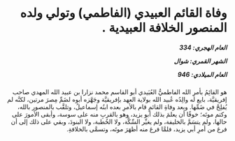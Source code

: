<h1 dir="rtl">وفاة القائم العبيدي (الفاطمي) وتولي ولده المنصور الخلافة العبيدية .</h1>

<h5 dir="rtl">العام الهجري:  334

الشهر القمري: شوال

العام الميلادي: 946</h5>

<p dir="rtl">هو القائِمُ بأمرِ الله الفاطميُّ العُبَيدي أبو القاسم محمد نزارا بن عبيد الله المهدي صاحب إفريقيَّة، بايع له والِدُه عُبيد الله بولاية العهد بإفريقيَّة وجَهَّزه أبوه لضَمِّ مِصرَ مرتين، لكنَّه لم يُفلِحْ في ضَمِّها. وبعد وفاةِ القائمِ قام بالأمرِ بعده ابنُه إسماعيلُ، وتلقَّب بالمنصور بالله، وكتم موتَه؛ خوفًا أن يعلمَ بذلك أبو يزيد، وهو بالقربِ منه على سوسة، وأبقى الأمورَ على حالها، ولم يتسَمَّ بالخليفة، ولم يغيِّر السِّكَّة، ولا الخُطبة، ولا البنودَ، وبقي على ذلك إلى أن فرغ من أمرِ أبي يزيد، فلمَّا فرغ منه أظهَرَ موتَه، وتسمَّى بالخلافةِ.</p></br>
